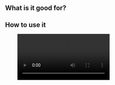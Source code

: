 
## What is it good for?
<!-- What does the component do? -->

## How to use it

<figure class="video_container">
    <video controls="true" allowfullscreen="true" poster="">
        <source src="assets/LessBemAccordion-ActivePanelLimit.mp4" type="video/mp4">
    </video>
</figure>
